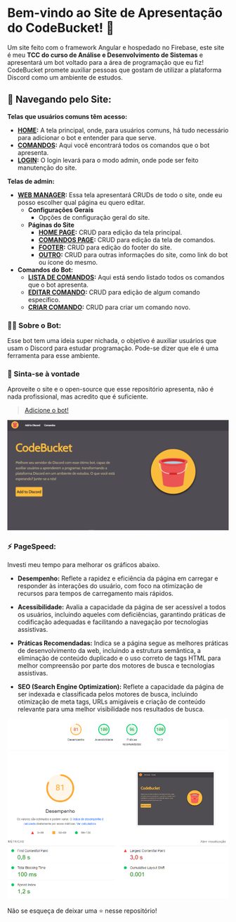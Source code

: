 # Bem-vindo ao Site de Apresentação do CodeBucket! 🤖

Um site feito com o framework Angular e hospedado no Firebase, este site é meu **TCC do curso de Análise e Desenvolvimento de Sistemas** e apresentará um bot voltado para a área de programação que eu fiz! CodeBucket promete auxiliar pessoas que gostam de utilizar a plataforma Discord como um ambiente de estudos.

## 📂 Navegando pelo Site:

**Telas que usuários comuns têm acesso:**
- **[HOME](https://codebucketweb.web.app):** A tela principal, onde, para usuários comuns, há tudo necessário para adicionar o bot e entender para que serve.
- **[COMANDOS](https://codebucketweb.web.app/comandos):** Aqui você encontrará todos os comandos que o bot apresenta.
- **[LOGIN](https://codebucketweb.web.app/login):** O login levará para o modo admin, onde pode ser feito manutenção do site.

**Telas de admin:**
- **[WEB MANAGER](https://codebucketweb.web.app/webmanager):** Essa tela apresentará CRUDs de todo o site, onde eu posso escolher qual página eu quero editar.
  - **Configurações Gerais**
    - Opções de configuração geral do site.
  - **Páginas do Site**
    - **[HOME PAGE](https://codebucketweb.web.app/homeedit):** CRUD para edição da tela principal.
    - **[COMANDOS PAGE](https://codebucketweb.web.app/comandosedit):** CRUD para edição da tela de comandos.
    - **[FOOTER](https://codebucketweb.web.app/footer):** CRUD para edição do footer do site.
    - **[OUTRO](https://codebucketweb.web.app/outro):** CRUD para outras informações do site, como link do bot ou ícone do mesmo.
- **Comandos do Bot:**
  - **[LISTA DE COMANDOS](https://codebucketweb.web.app/itemlist):** Aqui está sendo listado todos os comandos que o bot apresenta.
  - **[EDITAR COMANDO](https://codebucketweb.web.app/itemedit):** CRUD para edição de algum comando específico.
  - **[CRIAR COMANDO](https://codebucketweb.web.app/itemcreate):** CRUD para criar um comando novo.


### 👨‍💻 Sobre o Bot:

Esse bot tem uma ideia super nichada, o objetivo é auxiliar usuários que usam o Discord para estudar programação. Pode-se dizer que ele é uma ferramenta para esse ambiente.

### 🎉 Sinta-se à vontade

Aproveite o site e o open-source que esse repositório apresenta, não é nada profissional, mas acredito que é suficiente.

> [Adicione o bot!](https://codebucketweb.web.app)

![CodeBucket](./src/assets/images/codebucket.png)

### ⚡ PageSpeed: 

Investi meu tempo para melhorar os gráficos abaixo.

- **Desempenho:** Reflete a rapidez e eficiência da página em carregar e responder às interações do usuário, com foco na otimização de recursos para tempos de carregamento mais rápidos.
  
- **Acessibilidade:** Avalia a capacidade da página de ser acessível a todos os usuários, incluindo aqueles com deficiências, garantindo práticas de codificação adequadas e facilitando a navegação por tecnologias assistivas.

- **Práticas Recomendadas:** Indica se a página segue as melhores práticas de desenvolvimento da web, incluindo a estrutura semântica, a eliminação de conteúdo duplicado e o uso correto de tags HTML para melhor compreensão por parte dos motores de busca e tecnologias assistivas.

- **SEO (Search Engine Optimization):** Reflete a capacidade da página de ser indexada e classificada pelos motores de busca, incluindo otimização de meta tags, URLs amigáveis e criação de conteúdo relevante para uma melhor visibilidade nos resultados de busca.

![PageSpeed](./src/assets/images/pagespeed.png)

Não se esqueça de deixar uma ⭐ nesse repositório!
